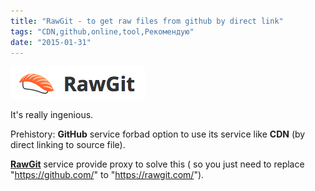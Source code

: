 ```yaml
---
title: "RawGit - to get raw files from github by direct link"
tags: "CDN,github,online,tool,Рекомендую"
date: "2015-01-31"
---
```


[![rawgit logo](images/Screenshot-2015-01-30-21.10.29.png)](https://rawgit.com/)

It's really ingenious.

Prehistory: **GitHub** service forbad option to use its service like **CDN** (by direct linking to source file).

[**RawGit**](https://rawgit.com/ "https://rawgit.com/") service provide proxy to solve this ( so you just need to replace "https://github.com/" to "https://rawgit.com/").
